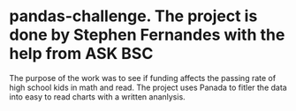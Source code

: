 # pandas-challenge. The project is done by Stephen Fernandes with the help from ASK BSC
The purpose of the work was to see if funding affects the passing rate of high school kids in math and read.
The project uses Panada to fitler the data into easy to read charts with a written ananlysis.
